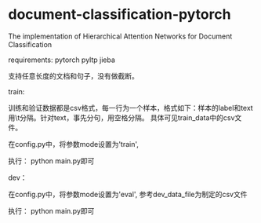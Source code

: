 # document-classification-pytorch
The implementation of Hierarchical Attention Networks for Document Classification

requirements:
  pytorch
  pyltp
  jieba

  支持任意长度的文档和句子，没有做截断。
  
train:

  训练和验证数据都是csv格式，每一行为一个样本，格式如下：样本的label和text用\t分隔。针对text，事先分句，用空格分隔。
  具体可见train_data中的csv文件。
  
  在config.py中，将参数mode设置为'train',
  
  执行：
      python main.py即可


dev：

  在config.py中，将参数mode设置为'eval', 参考dev_data_file为制定的csv文件
  
  执行：
      python main.py即可
